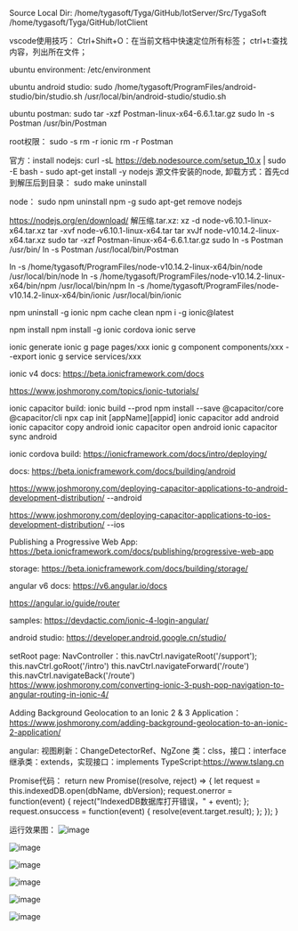 ﻿Source Local Dir:
/home/tygasoft/Tyga/GitHub/IotServer/Src/TygaSoft
/home/tygasoft/Tyga/GitHub/IotClient

vscode使用技巧：
Ctrl+Shift+O：在当前文档中快速定位所有标签；
ctrl+t:查找内容，列出所在文件；

ubuntu environment:
/etc/environment

ubuntu android studio:
sudo /home/tygasoft/ProgramFiles/android-studio/bin/studio.sh /usr/local/bin/android-studio/studio.sh

ubuntu postman:
sudo tar -xzf Postman-linux-x64-6.6.1.tar.gz
sudo ln -s Postman /usr/bin/Postman

root权限：
sudo -s
rm -r ionic
rm -r Postman

官方：install nodejs:
curl -sL https://deb.nodesource.com/setup_10.x | sudo -E bash -
sudo apt-get install -y nodejs
源文件安装的node, 卸载方式：首先cd到解压后到目录：
sudo make uninstall

node：
sudo npm uninstall npm -g
sudo apt-get remove nodejs

https://nodejs.org/en/download/
解压缩.tar.xz:
xz -d node-v6.10.1-linux-x64.tar.xz
tar -xvf node-v6.10.1-linux-x64.tar
tar xvJf node-v10.14.2-linux-x64.tar.xz
sudo tar -xzf Postman-linux-x64-6.6.1.tar.gz
sudo ln -s Postman   /usr/bin/
ln -s Postman /usr/local/bin/Postman

ln -s /home/tygasoft/ProgramFiles/node-v10.14.2-linux-x64/bin/node /usr/local/bin/node
ln -s /home/tygasoft/ProgramFiles/node-v10.14.2-linux-x64/bin/npm /usr/local/bin/npm
ln -s /home/tygasoft/ProgramFiles/node-v10.14.2-linux-x64/bin/ionic /usr/local/bin/ionic

npm uninstall -g ionic
npm cache clean
npm i -g ionic@latest

npm install
npm install -g ionic cordova
ionic serve

ionic generate
ionic g page pages/xxx
ionic g component components/xxx --export
ionic g service services/xxx

ionic v4 docs:
https://beta.ionicframework.com/docs

https://www.joshmorony.com/topics/ionic-tutorials/

ionic capacitor build:
ionic build --prod
npm install --save @capacitor/core @capacitor/cli
npx cap init [appName][appid]
ionic capacitor add android
ionic capacitor copy android
ionic capacitor open android
ionic capacitor sync android

ionic cordova build:
https://ionicframework.com/docs/intro/deploying/

docs:
https://beta.ionicframework.com/docs/building/android

https://www.joshmorony.com/deploying-capacitor-applications-to-android-development-distribution/ --android

https://www.joshmorony.com/deploying-capacitor-applications-to-ios-development-distribution/ --ios

Publishing a Progressive Web App:
https://beta.ionicframework.com/docs/publishing/progressive-web-app

storage:
https://beta.ionicframework.com/docs/building/storage/

angular v6 docs:
https://v6.angular.io/docs

https://angular.io/guide/router

samples:
https://devdactic.com/ionic-4-login-angular/

android studio:
https://developer.android.google.cn/studio/

setRoot page:
<ion-button href="/support" routerDirection="root">
NavController：this.navCtrl.navigateRoot('/support');
this.navCtrl.goRoot('/intro')
this.navCtrl.navigateForward('/route')
this.navCtrl.navigateBack('/route')
https://www.joshmorony.com/converting-ionic-3-push-pop-navigation-to-angular-routing-in-ionic-4/

Adding Background Geolocation to an Ionic 2 & 3 Application：
https://www.joshmorony.com/adding-background-geolocation-to-an-ionic-2-application/

angular:
视图刷新：ChangeDetectorRef、NgZone
类：clss，接口：interface
继承类：extends，实现接口：implements
TypeScript:https://www.tslang.cn

Promise代码：
return new Promise((resolve, reject) => {
      let request = this.indexedDB.open(dbName, dbVersion);
      request.onerror = function(event) {
        reject("IndexedDB数据库打开错误，" + event);
      };
      request.onsuccess = function(event) {
        resolve(event.target.result);
      };
    });
}

运行效果图：
![image](https://github.com/qq283335746/My/blob/master/MyImages/IotClient/orders001.png)

![image](https://github.com/qq283335746/My/blob/master/MyImages/IotClient/orders002.png)

![image](https://github.com/qq283335746/My/blob/master/MyImages/IotClient/orders003.png)

![image](https://github.com/qq283335746/My/blob/master/MyImages/IotClient/orders004.png)

![image](https://github.com/qq283335746/My/blob/master/MyImages/IotClient/orders005.png)

![image](https://github.com/qq283335746/My/blob/master/MyImages/IotClient/orders006.png)
